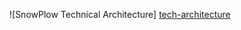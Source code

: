 ![SnowPlow Technical Architecture] [tech-architecture]

[tech-architecture]: /snowplow/snowplow/wiki/about-snowplow/images/snowplow-tech-architecture.jpg